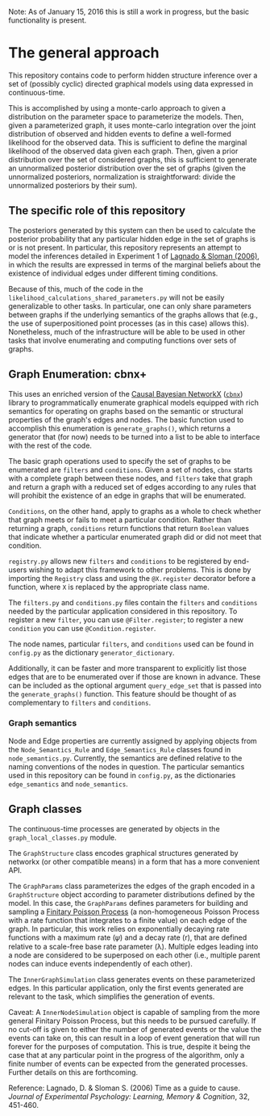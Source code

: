 
Note: As of January 15, 2016 this is still a work in progress, but the basic functionality is present.

# The general approach

This repository contains code to perform hidden structure inference over a set of (possibly cyclic) directed graphical models using data expressed in continuous-time. 

This is accomplished by using a monte-carlo approach to given a distribution on the parameter space to parameterize the models. Then, given a parameterized graph, it uses monte-carlo integration over the joint distribution of observed and hidden events to define a well-formed likelihood for the observed data. This is sufficient to define the marginal likelihood of the observed data given each graph. Then, given a prior distribution over the set of considered graphs, this is sufficient to generate an unnormalized posterior distribution over the set of graphs (given the unnormalized posteriors, normalization is straightforward: divide the unnormalized posteriors by their sum).

## The specific role of this repository

The posteriors generated by this system can then be used to calculate the posterior probability that any particular hidden edge in the set of graphs is or is not present. In particular, this repository represents an attempt to model the inferences detailed in Experiment 1 of [Lagnado & Sloman (2006)][article], in which the results are expressed in terms of the marginal beliefs about the existence of individual edges under different timing conditions. 

Because of this, much of the code in the `likelihood_calculations_shared_parameters.py` will not be easily generalizable to other tasks. In particular, one can only share parameters between graphs if the underlying semantics of the graphs allows that (e.g., the use of superpositioned point processes (as in this case) allows this). Nonetheless, much of the infrastructure will be able to be used in other tasks that involve enumerating and computing functions over sets of graphs.

## Graph Enumeration: cbnx+

This uses an enriched version of the [Causal Bayesian NetworkX][scipy] ([`cbnx`][cbnx]) library to programmatically enumerate graphical models equipped with rich semantics for operating on graphs based on the semantic or structural properties of the graph's edges and nodes. The basic function used to accomplish this enumeration is `generate_graphs()`, which returns a generator that (for now) needs to be turned into a list to be able to interface with the rest of the code.

The basic graph operations used to specify the set of graphs to be enumerated are `filters` and `conditions`. Given a set of nodes, `cbnx` starts with a complete graph between these nodes, and `filters` take that graph and return a graph with a reduced set of edges according to any rules that will prohibit the existence of an edge in graphs that will be enumerated. 

`Conditions`, on the other hand, apply to graphs as a whole to check whether that graph meets or fails to meet a particular condition. Rather than returning a graph, `conditions` return functions that return `Boolean` values that indicate whether a particular enumerated graph did or did not meet that condition.

`registry.py` allows new `filters` and `conditions` to be registered by end-users wishing to adapt this framework to other problems. This is done by importing the `Registry` class and using the `@X.register` decorator before a function, where `X` is replaced by the appropriate class name.

The `filters.py` and `conditions.py` files contain the `filters` and `conditions` needed by the particular application considered in this repository. To register a new `filter`, you can use `@Filter.register`; to register a new `condition` you can use `@Condition.register`.

The node names, particular `filters`, and `conditions` used can be found in `config.py` as the dictionary `generator_dictionary`. 

Additionally, it can be faster and more transparent to explicitly list those edges that are to be enumerated over if those are known in advance. These can be included as the optional argument `query_edge_set` that is passed into the `generate_graphs()` function. This feature should be thought of as complementary to `filters` and `conditions`.

### Graph semantics

Node and Edge properties are currently assigned by applying objects from the `Node_Semantics_Rule` and `Edge_Semantics_Rule` classes found in `node_semantics.py`. Currently, the semantics are defined relative to the naming conventions of the nodes in question. The particular semantics used in this repository can be found in `config.py`, as the dictionaries `edge_semantics` and `node_semantics`.

## Graph classes 

The continuous-time processes are generated by objects in the `graph_local_classes.py` module. 

The `GraphStructure` class encodes graphical structures generated by networkx (or other compatible means) in a form that has a more convenient API. 

The `GraphParams` class parameterizes the edges of the graph encoded in a `GraphStructure` object according to parameter distributions defined by the model. In this case, the `GraphParams` defines parameters for building and sampling a [Finitary Poisson Process][fpps] (a non-homogeneous Poisson Process with a rate function that integrates to a finite value) on each edge of the graph. In particular, this work relies on exponentially decaying rate functions with a maximum rate (𝜓) and a decay rate (r), that are defined relative to a scale-free base rate parameter (λ). Multiple edges leading into a node are considered to be superposed on each other (i.e., multiple parent nodes can induce events independently of each other). 

The `InnerGraphSimulation` class generates events on these parameterized edges. In this particular application, only the first events generated are relevant to the task, which simplifies the generation of events. 

Caveat: A `InnerNodeSimulation` object is capable of sampling from the more general Finitary Poisson Process, but this needs to be pursued carefully. If no cut-off is given to either the number of generated events or the value the events can take on, this can result in a loop of event generation that will run forever for the purposes of computation. This is true, despite it being the case that at any particular point in the progress of the algorithm, only a finite number of events can be expected from the generated processes. Further details on this are forthcoming.

Reference:
Lagnado, D. & Sloman S. (2006) Time as a guide to cause. *Journal of Experimental Psychology: Learning, Memory & Cognition*, 32, 451-460.

[article]: http://www.ucl.ac.uk/lagnado-lab/publications/lagnado/Lagnado_time_%20as_guide_to_cause.pdf
[scipy]: http://conference.scipy.org/proceedings/scipy2015/mike_pacer.html
[cbnx]: https://github.com/michaelpacer/Causal-Bayesian-NetworkX
[fpps]: https://www.youtube.com/watch?v=69mdtQsrBcI&feature=youtu.be&t=42m52s

